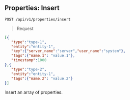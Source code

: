 ## Properties: Insert

```
POST /api/v1/properties/insert
```

> Request

```json
[{
   "type":"type-1",
   "entity":"entity-1",
   "key":{"server_name":"server","user_name":"system"},
   "tags":{"name.1": "value.1"},
   "timestamp":1000
},{
   "type":"type-2",
   "entity":"entity-1",
   "tags":{"name.2": "value.2"}
}]
```

Insert an array of properties.
